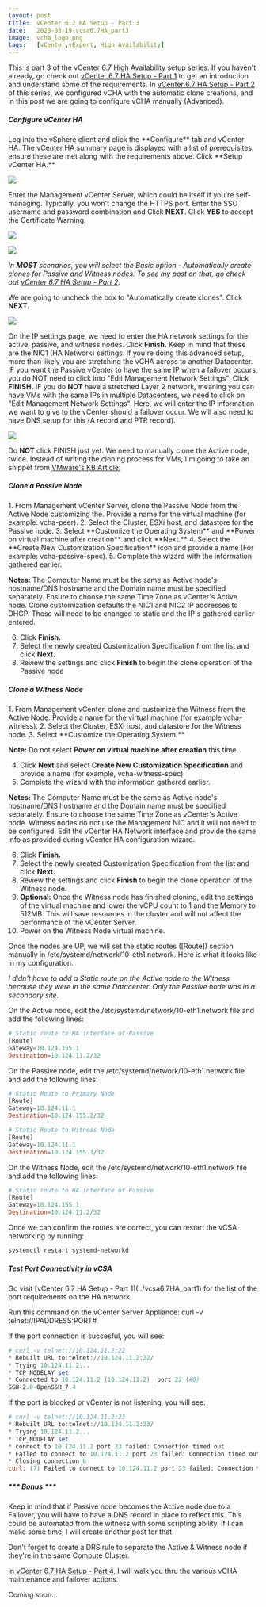```yaml
---
layout: post
title:  vCenter 6.7 HA Setup - Part 3
date:   2020-03-19-vcsa6.7HA_part3
image:  vcha_logo.png
tags:   [vCenter,vExpert, High Availability]
---
```

This is part 3 of the vCenter 6.7 High Availability setup series. If you haven't already, go check out [vCenter 6.7 HA Setup - Part 1](../vcsa6.7HA_part1) to get an introduction and understand some of the requirements. In [vCenter 6.7 HA Setup - Part 2](../vcsa6.7HA_part2) of this series, we configured vCHA with the automatic clone creations, and in this post we are going to configure vCHA manually (Advanced).

<h5>Configure vCenter HA</h5>
Log into the vSphere client and click the **Configure** tab and vCenter HA. The vCenter HA summary page is displayed with a list of prerequisites, ensure these are met along with the requirements above. Click **Setup vCenter HA.**

![]({{site.baseurl}}/img/vcha_step1.png)

Enter the Management vCenter Server, which could be itself if you're self-managing. Typically, you won't change the HTTPS port. Enter the SSO username and password combination and Click **NEXT**. Click **YES** to accept the Certificate Warning.

![]({{site.baseurl}}/img/vcha_step2.png)

![]({{site.baseurl}}/img/vcha_step3.png)

_In **MOST** scenarios, you will select the Basic option - Automatically create clones for Passive and Witness nodes. To see my post on that, go check out [vCenter 6.7 HA Setup - Part 2](../vcsa6.7HA_part2)._

We are going to uncheck the box to "Automatically create clones". Click **NEXT.**

![]({{site.baseurl}}/img/vcha_step4adv.png)

On the IP settings page, we need to enter the HA network settings for the active, passive, and witness nodes. Click **Finish.** Keep in mind that these are the NIC1 (HA Network) settings. If you're doing this advanced setup, more than likely you are stretching the vCHA across to another Datacenter. IF you want the Passive vCenter to have the same IP when a failover occurs, you do NOT need to click into "Edit Management Network Settings". Click **FINISH.** IF you do **NOT** have a stretched Layer 2 network, meaning you can have VMs with the same IPs in multiple Datacenters, we need to click on "Edit Management Network Settings". Here, we will enter the IP information we want to give to the vCenter should a failover occur. We will also need to have DNS setup for this (A record and PTR record).

![]({{site.baseurl}}/img/vcha_step5.png)

Do **NOT** click FINISH just yet. We need to manually clone the Active node, twice. Instead of writing the cloning process for VMs, I'm going to take an snippet from [VMware's KB Article.](https://kb.vmware.com/s/article/1027865)

<h5>Clone a Passive Node</h5>
1. From Management vCenter Server, clone the Passive Node from the Active Node customizing the. Provide a name for the virtual machine (for example: vcha-peer).
2. Select the Cluster, ESXi host, and datastore for the Passive node.
3. Select **Customize the Operating System** and **Power on virtual machine after creation** and click **Next.**
4. Select the **Create New Customization Specification** icon and provide a name (For example: vcha-passive-spec).
5. Complete the wizard with the information gathered earlier.

**Notes:**
The Computer Name must be the same as Active node's hostname/DNS hostname and the Domain name must be specified separately.
Ensure to choose the same Time Zone as vCenter's Active node.
Clone customization defaults the NIC1 and NIC2 IP addresses to DHCP. These will need to be changed to static and the IP's gathered earlier entered.
 
6. Click **Finish.**
7. Select the newly created Customization Specification from the list and click **Next.**
8. Review the settings and click **Finish** to begin the clone operation of the Passive node

<h5>Clone a Witness Node</h5>
1. From Management vCenter, clone and customize the Witness from the Active Node. Provide a name for the virtual machine (for example vcha-witness).
2. Select the Cluster, ESXi host, and datastore for the Witness node.
3. Select **Customize the Operating System.**

**Note:** Do not select **Power on virtual machine after creation** this time.
 
4. Click **Next** and select **Create New Customization Specification** and provide a name (for example, vcha-witness-spec)
5. Complete the wizard with the information gathered earlier.

**Notes:**
The Computer Name must be the same as Active node's hostname/DNS hostname and the Domain name must be specified separately.
Ensure to choose the same Time Zone as vCenter's Active node.
Witness nodes do not use the Management NIC and it will not need to be configured. Edit the vCenter HA Network interface and provide the same info as provided during vCenter HA configuration wizard.
 
6. Click **Finish.**
7. Select the newly created Customization Specification from the list and click **Next.**
8. Review the settings and click **Finish** to begin the clone operation of the Witness node.
9. **Optional:** Once the Witness node has finished cloning, edit the settings of the virtual machine and lower the vCPU count to 1 and the Memory to 512MB. This will save resources in the cluster and will not affect the performance of the vCenter Server.
10. Power on the Witness Node virtual machine.

Once the nodes are UP, we will set the static routes ([Route]) section manually in /etc/systemd/network/10-eth1.network. Here is what it looks like in my configuration.

_I didn't have to add a Static route on the Active node to the Witness because they were in the same Datacenter. Only the Passive node was in a secondary site._

On the Active node, edit the /etc/systemd/network/10-eth1.network file and add the following lines:

```powershell
# Static route to HA interface of Passive
[Route]
Gateway=10.124.155.1
Destination=10.124.11.2/32
```

On the Passive node, edit the /etc/systemd/network/10-eth1.network file and add the following lines:
```powershell
# Static Route to Primary Node
[Route]
Gateway=10.124.11.1
Destination=10.124.155.2/32

# Static Route to Witness Node
[Route]
Gateway=10.124.11.1
Destination=10.124.155.3/32
```
On the Witness Node, edit the /etc/systemd/network/10-eth1.network file and add the following lines:
```powershell
# Static route to HA interface of Passive
[Route]
Gateway=10.124.155.1
Destination=10.124.11.2/32
```
Once we can confirm the routes are correct, you can restart the vCSA networking by running:

```powershell
systemctl restart systemd-networkd
```

<h5>Test Port Connectivity in vCSA</h5>
Go visit [vCenter 6.7 HA Setup - Part 1](../vcsa6.7HA_part1) for the list of the port requirements on the HA network.

Run this command on the vCenter Server Appliance:
curl -v telnet://IPADDRESS:PORT#

If the port connection is succesful, you will see:
```powershell
# curl -v telnet://10.124.11.2:22
* Rebuilt URL to:telnet://10.124.11.2:22/
* Trying 10.124.11.2...
* TCP_NODELAY set
* Connected to 10.124.11.2 (10.124.11.2)  port 22 (#0)
SSH-2.0-OpenSSH_7.4
```

If the port is blocked or vCenter is not listening, you will see:
```powershell
# curl -v telnet://10.124.11.2:23
* Rebuilt URL to:telnet://10.124.11.2:23/
* Trying 10.124.11.2...
* TCP_NODELAY set
* connect to 10.124.11.2 port 23 failed: Connection timed out
* Failed to connect to 10.124.11.2 port 23 failed: Connection timed out
* Closing connection 0
curl: (7) Failed to connect to 10.124.11.2 port 23 failed: Connection timed out
```

<h5>*** Bonus ***</h5>
Keep in mind that if Passive node becomes the Active node due to a Failover, you will have to have a DNS record in place to reflect this. This could be automated from the witness with some scripting ability. If I can make some time, I will create another post for that.

Don't forget to create a DRS rule to separate the Active & Witness node if they're in the same Compute Cluster.

In [vCenter 6.7 HA Setup - Part 4](../vcsa6.7HA_part4), I will walk you thru the various vCHA maintenance and failover actions.

Coming soon...
